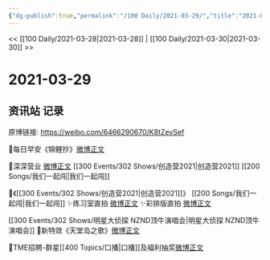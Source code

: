 ```yaml
---
{"dg-publish":true,"permalink":"/100 Daily/2021-03-29/","title":"2021-03-29","created":"2023-04-09T15:13:43.979+08:00","updated":"2023-04-09T15:17:09.022+08:00"}
---
```



<< [[100 Daily/2021-03-28\|2021-03-28]] | [[100 Daily/2021-03-30\|2021-03-30]] >>

# 2021-03-29

## 资讯站 记录

原博链接: https://weibo.com/6466290670/K8tZeySef

🌟每日早安《锦鲤抄》[微博正文](https://m.weibo.cn/6466290670/4619997744465114)

🌟深深营业 [微博正文](https://m.weibo.cn/6466290670/4620079873131998) [[300 Events/302 Shows/创造营2021\|创造营2021]] [[200 Songs/我们一起闯\|我们一起闯]]

🌟《[[300 Events/302 Shows/创造营2021\|创造营2021]]》 [[200 Songs/我们一起闯\|我们一起闯]]
✨练习室直拍 [微博正文](https://m.weibo.cn/6466290670/4620067717251662)
✨彩排版直拍 [微博正文](https://m.weibo.cn/6466290670/4620102513724204)

[[300 Events/302 Shows/明星大侦探 NZND顶牛演唱会\|明星大侦探 NZND顶牛演唱会]]
🌟新特效《天堂岛之歌》[微博正文](https://m.weibo.cn/6466290670/4620058036803914)

🌟TME招聘-群星[[400 Topics/口播\|口播]]及福利抽奖[微博正文](https://m.weibo.cn/6466290670/4620123535576031)
